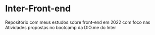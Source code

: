 # Inter-Front-end
Repositório com meus estudos sobre front-end em 2022 com foco nas Atividades propostas no bootcamp da DIO.me do Inter
